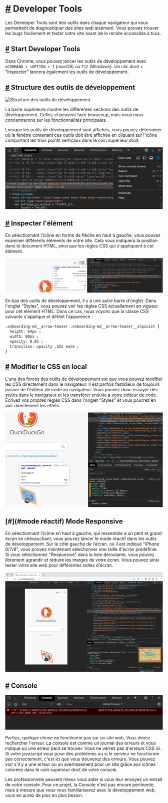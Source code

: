 [#](#developer-tools) Developer Tools
=====================================

Les Developer Tools sont des outils dans chaque navigateur qui vous permettent de diagnostiquer des sites web aisément. Vous pouvez trouver les bugs facilement et tester votre site avant de le rendre accessible à tous.

[#](#developer-tools-start) Start Developer Tools
-----------------------------------------------------

Dans Chrome, vous pouvez lancer les outils de développement avec `⌘COMMAND + ⌥OPTION + I` (macOS) ou `F12` (Windows). Un clic droit + "Inspecter" lancera également les outils de développement.

[#](#structure-of-the-developer-tools) Structure des outils de développement
-----------------------------------------------------------

![Structure des outils de développement](https://github.com/inetis-ch/viscom-cie1/raw/main/asset/img/devtoolsoverview.76eadf.jpg)

La barre supérieure montre les différentes sections des outils de développement. Celles-ci peuvent faire beaucoup, mais nous nous concentrerons sur les fonctionnalités principales.

Lorsque les outils de développement sont affichés, vous pouvez déterminer où la fenêtre contenant ces outils doit être affichée en cliquant sur l'icône comportant les trois points verticaux dans le coin supérieur droit.

![Personnaliser l'endroit où les outils de développement doivent être affichés](https://github.com/inetis-ch/viscom-cie1/raw/main/asset/img/adjustsideofdock.b3c0bf70.png)

[#](#element-inspect) Inspecter l'élément
---------------------------------------------

En sélectionnant l'icône en forme de flèche en haut à gauche, vous pouvez examiner différents éléments de votre site. Cela vous indiquera la position dans le document HTML, ainsi que les règles CSS qui s'appliquent à cet élément.

![examiner l'élément](https://github.com/inetis-ch/viscom-cie1/raw/main/asset/img/inspectelement.12db09d5.png)

En bas des outils de développement, il y a une autre barre d'onglet. Dans l'onglet "Styles", vous pouvez voir les règles CSS actuellement en vigueur pour cet élément HTML. Dans ce cas, nous voyons que la classe CSS suivante s'applique et définit l'apparence :

    .onboarding-ed__arrow-teaser .onboarding-ed__arrow-teaser__alpinist {
      height: 64px ;
      width: 80px ;
      opacity: 0,85 ;
      transition: opacity .25s ease ;
    }
    

[#](#css-local-edit) Modifier le CSS en local
-----------------------------------------------

L'une des forces des outils de développement est que vous pouvez modifier les CSS directement dans le navigateur. Il est parfois fastidieux de toujours passer de l'éditeur de code au navigateur. Vous pouvez donc essayer des styles dans le navigateur et les transférer ensuite à votre éditeur de code. Ecrivez vos propres règles CSS dans l'onglet "Styles" et vous pourrez en voir directement les effets.

![modifier le CSS localement](https://github.com/inetis-ch/viscom-cie1/raw/main/asset/img/manipulatecss.6737ddb1.png)

[#](#mode réactif) Mode Responsive
-------------------------------------

En sélectionnant l'icône en haut à gauche, qui ressemble à un petit et grand écran se chevauchant, vous pouvez lancer le mode réactif dans les outils de développement. Sur le côté gauche de l'écran, où il est indiqué "iPhone 6/7/8", vous pouvez maintenant sélectionner une taille d'écran prédéfinie. Si vous sélectionnez "Responsive" dans la liste déroulante, vous pouvez librement agrandir et réduire les marges de votre écran. Vous pouvez ainsi tester votre site web pour différentes tailles d'écran.

![Mode réactif](https://github.com/inetis-ch/viscom-cie1/raw/main/asset/img/responsivemode.461475f0.png)

[#](#console) Console
---------------------

![Console](https://github.com/inetis-ch/viscom-cie1/raw/main/asset/img/console.3cb1720b.png)

Parfois, quelque chose ne fonctionne pas sur un site web. Vous devez rechercher l'erreur. La console est comme un journal des erreurs et vous indique où une erreur peut se trouver. Vous ne verrez pas d'erreurs CSS ici. Si votre javascript vous pose des problèmes ou si le serveur ne fonctionne pas correctement, c'est ici que vous trouverez des erreurs. Vous pouvez voir s'il y a une erreur ou un avertissement pour un site grâce aux icônes colorées dans le coin supérieur droit de votre console.

Les professionnels peuvent mieux vous aider si vous leur envoyez un extrait de votre console. Pour ce projet, la Console n'est pas encore pertinente, mais à mesure que vous vous familiariserez avec le développement web, vous en aurez de plus en plus besoin.
